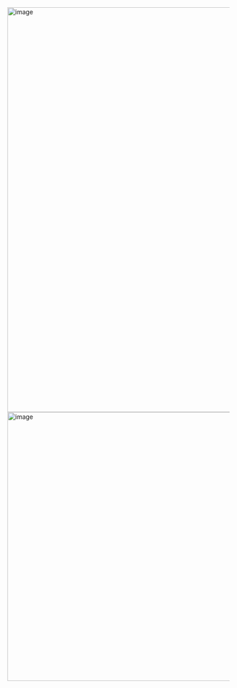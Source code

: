<img width="917" alt="image" src="https://github.com/user-attachments/assets/f7356c10-5e70-402e-9063-0bcd19bd4b4e">
<img width="609" alt="image" src="https://github.com/user-attachments/assets/0c1bfc86-1325-4b35-8456-54c2d0e415b2">

